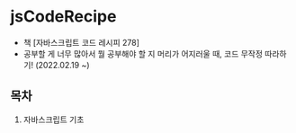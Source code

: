 # jsCodeRecipe

- 책 [자바스크립트 코드 레시피 278]
- 공부할 게 너무 많아서 뭘 공부해야 할 지 머리가 어지러울 때, 코드 무작정 따라하기! (2022.02.19 ~)

## 목차

1. 자바스크립트 기초
